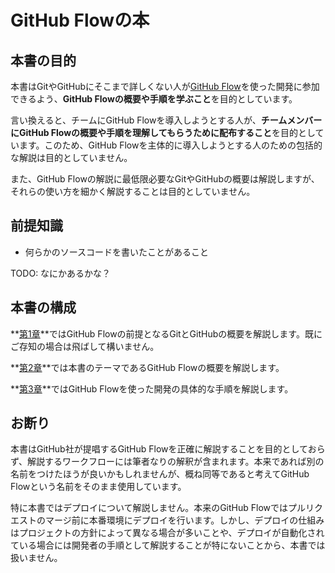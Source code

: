 # GitHub Flowの本

## 本書の目的

本書はGitやGitHubにそこまで詳しくない人が[GitHub Flow](https://guides.github.com/introduction/flow/)を使った開発に参加できるよう、**GitHub Flowの概要や手順を学ぶこと**を目的としています。

言い換えると、チームにGitHub Flowを導入しようとする人が、**チームメンバーにGitHub Flowの概要や手順を理解してもらうために配布すること**を目的としています。このため、GitHub Flowを主体的に導入しようとする人のための包括的な解説は目的としていません。

また、GitHub Flowの解説に最低限必要なGitやGitHubの概要は解説しますが、それらの使い方を細かく解説することは目的としていません。

## 前提知識

* 何らかのソースコードを書いたことがあること

TODO: なにかあるかな？

## 本書の構成

**[第1章](chapter1.md)**ではGitHub Flowの前提となるGitとGitHubの概要を解説します。既にご存知の場合は飛ばして構いません。

**[第2章](chapter2.md)**では本書のテーマであるGitHub Flowの概要を解説します。

**[第3章](chapter3.md)**ではGitHub Flowを使った開発の具体的な手順を解説します。

## お断り

本書はGitHub社が提唱するGitHub Flowを正確に解説することを目的としておらず、解説するワークフローには筆者なりの解釈が含まれます。本来であれば別の名前をつけたほうが良いかもしれませんが、概ね同等であると考えてGitHub Flowという名前をそのまま使用しています。

特に本書ではデプロイについて解説しません。本来のGitHub Flowではプルリクエストのマージ前に本番環境にデプロイを行います。しかし、デプロイの仕組みはプロジェクトの方針によって異なる場合が多いことや、デプロイが自動化されている場合には開発者の手順として解説することが特にないことから、本書では扱いません。